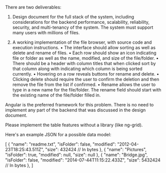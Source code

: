There are two deliverables:
 
1) Design document for the full stack of the system, including considerations for the backend performance, scalability, reliability, security, and multi-tenancy of the system. The system must support many users with millions of files.
 
2) A working implementation of the file browser, with source code and execution instructions.
•         The interface should allow sorting as well as delete and rename of files.
•         Each row should show an icon indicating file or folder as well as the name, modified, and size of the file/folder.
•         There should be a header with column titles that when clicked sort by that column along with indicating which column is being sorted currently.
•         Hovering on a row reveals buttons for rename and delete.
•         Clicking delete should require the user to confirm the deletion and then remove the file from the list if confirmed.
•         Rename allows the user to type in a new name for the file/folder.  The rename field should start with the existing name of the file/folder filled in. 
 
Angular is the preferred framework for this problem. There is no need to implement any part of the backend that was discussed in the design document.
 
Please implement the table features without a library (like ng-grid).
 
Here's an example JSON for a possible data model:
 
[
    {
        "name": "readme.txt",
        "isFolder": false,
        "modified": "2012-04-23T18:25:43.511Z",
        "size": 432424 // In bytes
    },
    {
        "name": "Pictures",
        "isFolder": true,
        "modified": null,
        "size": null
    },
    {
        "name": "Bridge.jpg",
        "isFolder": false,
        "modified": "2014-07-44T11:15:22.433Z",
        "size": 5432424 // In bytes
    },
]